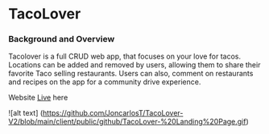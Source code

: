 # TacoLover

### Background and Overview

Tacolover is a full CRUD web app, that focuses on your love for tacos. Locations can be added and removed by users, allowing them to share their favorite Taco selling restaurants. Users can also, comment on restaurants and recipes on the app for a community drive experience.

Website [Live](https://tacolover-1.herokuapp.com/) here

![alt text]
(https://github.com/JoncarlosT/TacoLover-V2/blob/main/client/public/github/TacoLover-%20Landing%20Page.gif)
